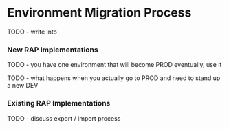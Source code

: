 # Environment Migration Process

TODO - write into

### New RAP Implementations

TODO - you have one environment that will become PROD eventually, use it

TODO - what happens when you actually go to PROD and need to stand up a new DEV

### Existing RAP Implementations

TODO - discuss export / import process

